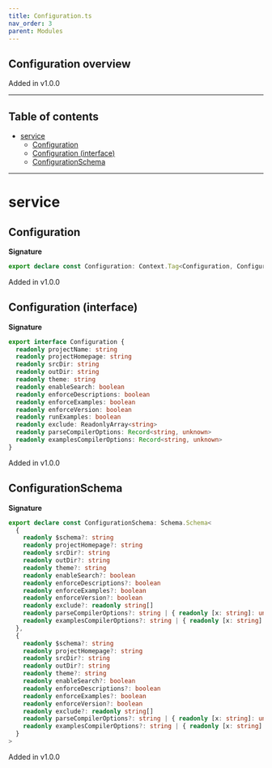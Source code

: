 ```yaml
---
title: Configuration.ts
nav_order: 3
parent: Modules
---
```


## Configuration overview

Added in v1.0.0

---

<h2 class="text-delta">Table of contents</h2>

- [service](#service)
  - [Configuration](#configuration)
  - [Configuration (interface)](#configuration-interface)
  - [ConfigurationSchema](#configurationschema)

---

# service

## Configuration

**Signature**

```ts
export declare const Configuration: Context.Tag<Configuration, Configuration>
```

Added in v1.0.0

## Configuration (interface)

**Signature**

```ts
export interface Configuration {
  readonly projectName: string
  readonly projectHomepage: string
  readonly srcDir: string
  readonly outDir: string
  readonly theme: string
  readonly enableSearch: boolean
  readonly enforceDescriptions: boolean
  readonly enforceExamples: boolean
  readonly enforceVersion: boolean
  readonly runExamples: boolean
  readonly exclude: ReadonlyArray<string>
  readonly parseCompilerOptions: Record<string, unknown>
  readonly examplesCompilerOptions: Record<string, unknown>
}
```

Added in v1.0.0

## ConfigurationSchema

**Signature**

```ts
export declare const ConfigurationSchema: Schema.Schema<
  {
    readonly $schema?: string
    readonly projectHomepage?: string
    readonly srcDir?: string
    readonly outDir?: string
    readonly theme?: string
    readonly enableSearch?: boolean
    readonly enforceDescriptions?: boolean
    readonly enforceExamples?: boolean
    readonly enforceVersion?: boolean
    readonly exclude?: readonly string[]
    readonly parseCompilerOptions?: string | { readonly [x: string]: unknown }
    readonly examplesCompilerOptions?: string | { readonly [x: string]: unknown }
  },
  {
    readonly $schema?: string
    readonly projectHomepage?: string
    readonly srcDir?: string
    readonly outDir?: string
    readonly theme?: string
    readonly enableSearch?: boolean
    readonly enforceDescriptions?: boolean
    readonly enforceExamples?: boolean
    readonly enforceVersion?: boolean
    readonly exclude?: readonly string[]
    readonly parseCompilerOptions?: string | { readonly [x: string]: unknown }
    readonly examplesCompilerOptions?: string | { readonly [x: string]: unknown }
  }
>
```

Added in v1.0.0
